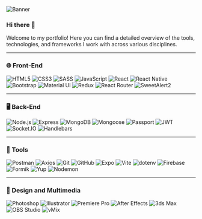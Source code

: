![Banner](https://res.cloudinary.com/drez01kou/image/upload/v1730420276/verd5wg5vyajnfrvmrvy.png)

### Hi there 👋

Welcome to my portfolio! Here you can find a detailed overview of the tools, technologies, and frameworks I work with across various disciplines.

---

### 🌐 Front-End
![HTML5](https://img.shields.io/badge/HTML5-E34F26?style=for-the-badge&logo=html5&logoColor=white)
![CSS3](https://img.shields.io/badge/CSS3-1572B6?style=for-the-badge&logo=css3&logoColor=white)
![SASS](https://img.shields.io/badge/SASS-CC6699?style=for-the-badge&logo=sass&logoColor=white)
![JavaScript](https://img.shields.io/badge/JavaScript-F7DF1E?style=for-the-badge&logo=javascript&logoColor=black)
![React](https://img.shields.io/badge/React-61DAFB?style=for-the-badge&logo=react&logoColor=black)
![React Native](https://img.shields.io/badge/React_Native-20232A?style=for-the-badge&logo=react&logoColor=61DAFB)
![Bootstrap](https://img.shields.io/badge/Bootstrap-7952B3?style=for-the-badge&logo=bootstrap&logoColor=white)
![Material UI](https://img.shields.io/badge/Material_UI-0081CB?style=for-the-badge&logo=mui&logoColor=white)
![Redux](https://img.shields.io/badge/Redux-764ABC?style=for-the-badge&logo=redux&logoColor=white)
![React Router](https://img.shields.io/badge/React_Router_DOM-CA4245?style=for-the-badge&logo=react-router&logoColor=white)
![SweetAlert2](https://img.shields.io/badge/SweetAlert2-FF4154?style=for-the-badge&logo=javascript&logoColor=white)

---

### 🖥️ Back-End
![Node.js](https://img.shields.io/badge/Node.js-339933?style=for-the-badge&logo=node.js&logoColor=white)
![Express](https://img.shields.io/badge/Express-000000?style=for-the-badge&logo=express&logoColor=white)
![MongoDB](https://img.shields.io/badge/MongoDB-47A248?style=for-the-badge&logo=mongodb&logoColor=white)
![Mongoose](https://img.shields.io/badge/Mongoose-880000?style=for-the-badge&logo=mongoose&logoColor=white)
![Passport](https://img.shields.io/badge/Passport-34E27A?style=for-the-badge&logo=passport&logoColor=white)
![JWT](https://img.shields.io/badge/JSON_Web_Token-000000?style=for-the-badge&logo=json&logoColor=white)
![Socket.IO](https://img.shields.io/badge/SOCKET.IO-%23010101?style=for-the-badge&logo=socketdotio&logoColor=white)
![Handlebars](https://img.shields.io/badge/Handlebars-F0772B?style=for-the-badge&logo=handlebarsdotjs&logoColor=white)

---

### 🔧 Tools
![Postman](https://img.shields.io/badge/Postman-FF6C37?style=for-the-badge&logo=postman&logoColor=white)
![Axios](https://img.shields.io/badge/Axios-5A29E4?style=for-the-badge&logo=axios&logoColor=white)
![Git](https://img.shields.io/badge/Git-F05032?style=for-the-badge&logo=git&logoColor=white)
![GitHub](https://img.shields.io/badge/GitHub-181717?style=for-the-badge&logo=github&logoColor=white)
![Expo](https://img.shields.io/badge/Expo-000020?style=for-the-badge&logo=expo&logoColor=white)
![Vite](https://img.shields.io/badge/Vite-646CFF?style=for-the-badge&logo=vite&logoColor=white)
![dotenv](https://img.shields.io/badge/dotenv-ECD53F?style=for-the-badge&logo=dotenv&logoColor=black)
![Firebase](https://img.shields.io/badge/Firebase-FFCA28?style=for-the-badge&logo=firebase&logoColor=black)
![Formik](https://img.shields.io/badge/FORMIK-%232563EB?style=for-the-badge&logo=formik&logoColor=white)
![Yup](https://img.shields.io/badge/Yup-5E60CE?style=for-the-badge&logoColor=white)
![Nodemon](https://img.shields.io/badge/Nodemon-76C7C0?style=for-the-badge&logo=nodemon&logoColor=white)

---

### 🎨 Design and Multimedia
![Photoshop](https://img.shields.io/badge/Adobe_Photoshop-31A8FF?style=for-the-badge&logo=adobephotoshop&logoColor=white)
![Illustrator](https://img.shields.io/badge/Adobe_Illustrator-FF9A00?style=for-the-badge&logo=adobeillustrator&logoColor=white)
![Premiere Pro](https://img.shields.io/badge/Adobe_Premiere_Pro-9999FF?style=for-the-badge&logo=adobepremierepro&logoColor=white)
![After Effects](https://img.shields.io/badge/Adobe_After_Effects-9999FF?style=for-the-badge&logo=adobeaftereffects&logoColor=white)
![3ds Max](https://img.shields.io/badge/3ds_Max-DA291C?style=for-the-badge&logo=3dsmax&logoColor=white)
![OBS Studio](https://img.shields.io/badge/OBS_Studio-302F2F?style=for-the-badge&logo=obs-studio&logoColor=white)
![vMix](https://img.shields.io/badge/vMix-002C3E?style=for-the-badge&logo=vmix&logoColor=white)

<!--
**LeonardoFleita/LeonardoFleita** is a ✨ _special_ ✨ repository because its `README.md` (this file) appears on your GitHub profile.

Here are some ideas to get you started:

- 🔭 I’m currently working on ...
- 🌱 I’m currently learning ...
- 👯 I’m looking to collaborate on ...
- 🤔 I’m looking for help with ...
- 💬 Ask me about ...
- 📫 How to reach me: ...
- 😄 Pronouns: ...
- ⚡ Fun fact: ...
-->

